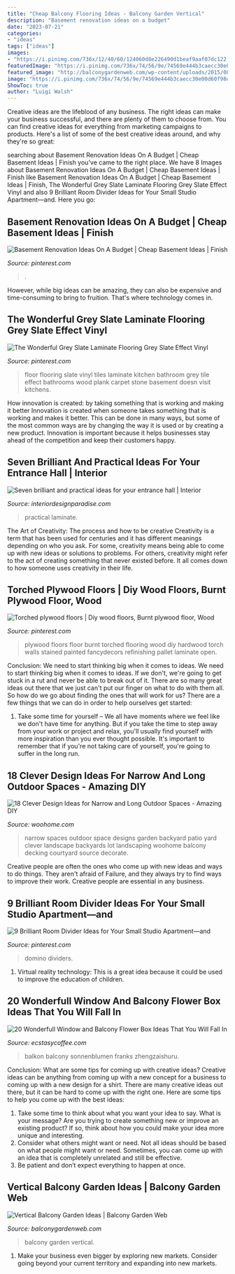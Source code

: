 ```yaml
---
title: "Cheap Balcony Flooring Ideas - Balcony Garden Vertical"
description: "Basement renovation ideas on a budget"
date: "2023-07-21"
categories:
- "ideas"
tags: ["ideas"]
images:
- "https://i.pinimg.com/736x/12/40/60/124060d8e226490d1beaf9aaf07dc122.jpg"
featuredImage: "https://i.pinimg.com/736x/74/56/9e/74569e444b3caecc30e00d60f98d3834.jpg"
featured_image: "http://balconygardenweb.com/wp-content/uploads/2015/08/balcony-vertical-garden-10_mini.jpg"
image: "https://i.pinimg.com/736x/74/56/9e/74569e444b3caecc30e00d60f98d3834.jpg"
ShowToc: true
author: "Luigi Walsh"
---
```



Creative ideas are the lifeblood of any business. The right ideas can make your business successful, and there are plenty of them to choose from. You can find creative ideas for everything from marketing campaigns to products. Here's a list of some of the best creative ideas around, and why they're so great: 

	

		
searching about Basement Renovation Ideas On A Budget | Cheap Basement Ideas | Finish you've came to the right place. We have 8 Images about Basement Renovation Ideas On A Budget | Cheap Basement Ideas | Finish like Basement Renovation Ideas On A Budget | Cheap Basement Ideas | Finish, The Wonderful Grey Slate Laminate Flooring Grey Slate Effect Vinyl and also 9 Brilliant Room Divider Ideas for Your Small Studio Apartment—and. Here you go:
		
    
## Basement Renovation Ideas On A Budget | Cheap Basement Ideas | Finish

<img loading=lazy src="https://i.pinimg.com/736x/74/56/9e/74569e444b3caecc30e00d60f98d3834.jpg" onerror="this.onerror=null;this.src='https://tse3.mm.bing.net/th?id=OIP.85pZSC1fFTqNWtKw_Yk-8QHaNL&amp;pid=15.1';" alt="Basement Renovation Ideas On A Budget | Cheap Basement Ideas | Finish">

_Source: pinterest.com_

>. 

	

However, while big ideas can be amazing, they can also be expensive and time-consuming to bring to fruition. That's where technology comes in.

    
## The Wonderful Grey Slate Laminate Flooring Grey Slate Effect Vinyl

<img loading=lazy src="https://i.pinimg.com/736x/98/b1/34/98b134505b3001eb3c619ad69e380668.jpg" onerror="this.onerror=null;this.src='https://tse3.mm.bing.net/th?id=OIP.dgWOOdOW8ZLqz9IEuZoizAHaJ3&amp;pid=15.1';" alt="The Wonderful Grey Slate Laminate Flooring Grey Slate Effect Vinyl">

_Source: pinterest.com_

>floor flooring slate vinyl tiles laminate kitchen bathroom grey tile effect bathrooms wood plank carpet stone basement doesn visit kitchens. 

	

How innovation is created: by taking something that is working and making it better
Innovation is created when someone takes something that is working and makes it better. This can be done in many ways, but some of the most common ways are by changing the way it is used or by creating a new product. Innovation is important because it helps businesses stay ahead of the competition and keep their customers happy.

    
## Seven Brilliant And Practical Ideas For Your Entrance Hall | Interior

<img loading=lazy src="https://interiordesignparadise.com/wp-content/uploads/2016/09/hall-lighting-ideas-and-wood-laminate-floors.jpg" onerror="this.onerror=null;this.src='https://tse4.mm.bing.net/th?id=OIP.yl6d9c9U4AHpopoh6RIMqQHaLH&amp;pid=15.1';" alt="Seven brilliant and practical ideas for your entrance hall | Interior">

_Source: interiordesignparadise.com_

>practical laminate. 

	

The Art of Creativity: The process and how to be creative
Creativity is a term that has been used for centuries and it has different meanings depending on who you ask. For some, creativity means being able to come up with new ideas or solutions to problems. For others, creativity might refer to the act of creating something that never existed before. It all comes down to how someone uses creativity in their life.

    
## Torched Plywood Floors | Diy Wood Floors, Burnt Plywood Floor, Wood

<img loading=lazy src="https://i.pinimg.com/736x/b9/8f/65/b98f6574cdacdcbea762f8c2eb406cc4--torched-plywood-floor-plywood-floors.jpg" onerror="this.onerror=null;this.src='https://tse2.mm.bing.net/th?id=OIP.IlT3iVg_dJRzxeKPfnyGqwHaMp&amp;pid=15.1';" alt="Torched plywood floors | Diy wood floors, Burnt plywood floor, Wood">

_Source: pinterest.com_

>plywood floors floor burnt torched flooring wood diy hardwood torch walls stained painted fancydecors refinishing pallet laminate open. 

	

Conclusion: We need to start thinking big when it comes to ideas.
We need to start thinking big when it comes to ideas. If we don't, we're going to get stuck in a rut and never be able to break out of it. There are so many great ideas out there that we just can't put our finger on what to do with them all. So how do we go about finding the ones that will work for us? There are a few things that we can do in order to help ourselves get started: 
1) Take some time for yourself – We all have moments where we feel like we don't have time for anything. But if you take the time to step away from your work or project and relax, you'll usually find yourself with more inspiration than you ever thought possible. It's important to remember that if you're not taking care of yourself, you're going to suffer in the long run.

    
## 18 Clever Design Ideas For Narrow And Long Outdoor Spaces - Amazing DIY

<img loading=lazy src="http://www.woohome.com/wp-content/uploads/2015/03/narrow-space-designs-woohome-10.jpg" onerror="this.onerror=null;this.src='https://tse1.mm.bing.net/th?id=OIP.7sVdJGBmpnJ09np8Dl18egHaJ4&amp;pid=15.1';" alt="18 Clever Design Ideas for Narrow and Long Outdoor Spaces - Amazing DIY">

_Source: woohome.com_

>narrow spaces outdoor space designs garden backyard patio yard clever landscape backyards lot landscaping woohome balcony decking courtyard source decorate. 

	

Creative people are often the ones who come up with new ideas and ways to do things. They aren't afraid of Failure, and they always try to find ways to improve their work. Creative people are essential in any business.

    
## 9 Brilliant Room Divider Ideas For Your Small Studio Apartment—and

<img loading=lazy src="https://i.pinimg.com/736x/12/40/60/124060d8e226490d1beaf9aaf07dc122.jpg" onerror="this.onerror=null;this.src='https://tse2.mm.bing.net/th?id=OIP.mZC56lIwYs7wPSsBAyoL3AHaJ4&amp;pid=15.1';" alt="9 Brilliant Room Divider Ideas for Your Small Studio Apartment—and">

_Source: pinterest.com_

>domino dividers. 

	

1. Virtual reality technology: This is a great idea because it could be used to improve the education of children.

    
## 20 Wonderfull Window And Balcony Flower Box Ideas That You Will Fall In

<img loading=lazy src="https://www.ecstasycoffee.com/wp-content/uploads/2016/09/Custom-wood-flower-box-768x512.jpg" onerror="this.onerror=null;this.src='https://tse1.mm.bing.net/th?id=OIP.46ZI_YDUiT2kgCbojHMSkQHaE8&amp;pid=15.1';" alt="20 Wonderfull Window and Balcony Flower Box Ideas That You Will Fall In">

_Source: ecstasycoffee.com_

>balkon balcony sonnenblumen franks zhengzaishuru. 

	

Conclusion: What are some tips for coming up with creative ideas?
Creative ideas can be anything from coming up with a new concept for a business to coming up with a new design for a shirt. There are many creative ideas out there, but it can be hard to come up with the right one. Here are some tips to help you come up with the best ideas: 
1) Take some time to think about what you want your idea to say. What is your message? Are you trying to create something new or improve an existing product? If so, think about how you could make your idea more unique and interesting. 
2) Consider what others might want or need. Not all ideas should be based on what people might want or need. Sometimes, you can come up with an idea that is completely unrelated and still be effective. 
3) Be patient and don’t expect everything to happen at once.

    
## Vertical Balcony Garden Ideas | Balcony Garden Web

<img loading=lazy src="http://balconygardenweb.com/wp-content/uploads/2015/08/balcony-vertical-garden-10_mini.jpg" onerror="this.onerror=null;this.src='https://tse2.mm.bing.net/th?id=OIP.p2Cr5XSqmFl13vaSIQOTiwHaJ4&amp;pid=15.1';" alt="Vertical Balcony Garden Ideas | Balcony Garden Web">

_Source: balconygardenweb.com_

>balcony garden vertical. 

	

1. Make your business even bigger by exploring new markets. Consider going beyond your current territory and expanding into new markets.

